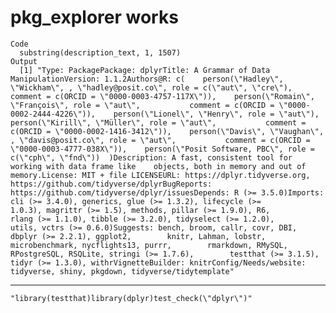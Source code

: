 # pkg_explorer works

    Code
      substring(description_text, 1, 1507)
    Output
      [1] "Type: PackagePackage: dplyrTitle: A Grammar of Data ManipulationVersion: 1.1.2Authors@R: c(    person(\"Hadley\", \"Wickham\", , \"hadley@posit.co\", role = c(\"aut\", \"cre\"),           comment = c(ORCID = \"0000-0003-4757-117X\")),    person(\"Romain\", \"François\", role = \"aut\",           comment = c(ORCID = \"0000-0002-2444-4226\")),    person(\"Lionel\", \"Henry\", role = \"aut\"),    person(\"Kirill\", \"Müller\", role = \"aut\",           comment = c(ORCID = \"0000-0002-1416-3412\")),    person(\"Davis\", \"Vaughan\", , \"davis@posit.co\", role = \"aut\",           comment = c(ORCID = \"0000-0003-4777-038X\")),    person(\"Posit Software, PBC\", role = c(\"cph\", \"fnd\"))  )Description: A fast, consistent tool for working with data frame like    objects, both in memory and out of memory.License: MIT + file LICENSEURL: https://dplyr.tidyverse.org, https://github.com/tidyverse/dplyrBugReports: https://github.com/tidyverse/dplyr/issuesDepends: R (>= 3.5.0)Imports: cli (>= 3.4.0), generics, glue (>= 1.3.2), lifecycle (>=        1.0.3), magrittr (>= 1.5), methods, pillar (>= 1.9.0), R6,        rlang (>= 1.1.0), tibble (>= 3.2.0), tidyselect (>= 1.2.0),        utils, vctrs (>= 0.6.0)Suggests: bench, broom, callr, covr, DBI, dbplyr (>= 2.2.1), ggplot2,        knitr, Lahman, lobstr, microbenchmark, nycflights13, purrr,        rmarkdown, RMySQL, RPostgreSQL, RSQLite, stringi (>= 1.7.6),        testthat (>= 3.1.5), tidyr (>= 1.3.0), withrVignetteBuilder: knitrConfig/Needs/website: tidyverse, shiny, pkgdown, tidyverse/tidytemplate"

---

    "library(testthat)library(dplyr)test_check(\"dplyr\")"


